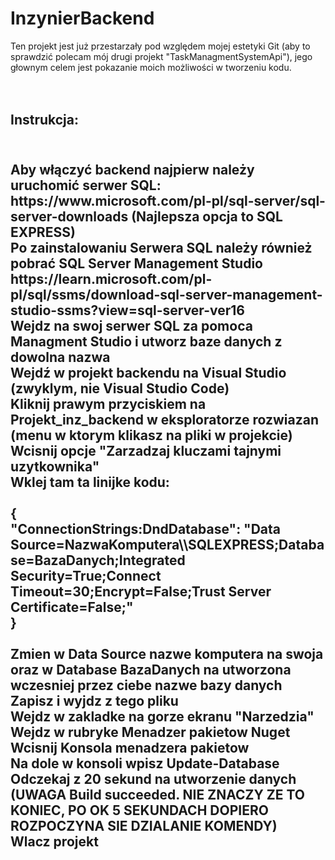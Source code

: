 # InzynierBackend
Ten projekt jest już przestarzały pod względem mojej estetyki Git (aby to sprawdzić polecam mój drugi projekt "TaskManagmentSystemApi"), jego głownym celem jest pokazanie moich możliwości w tworzeniu kodu.
<br /><br /><br />
<h2>Instrukcja:<h2><br />
Aby włączyć backend najpierw należy uruchomić serwer SQL: https://www.microsoft.com/pl-pl/sql-server/sql-server-downloads (Najlepsza opcja to SQL EXPRESS) <br />
Po zainstalowaniu Serwera SQL należy również pobrać SQL Server Management Studio  https://learn.microsoft.com/pl-pl/sql/ssms/download-sql-server-management-studio-ssms?view=sql-server-ver16<br />
Wejdz na swoj serwer SQL za pomoca Managment Studio i utworz baze danych z dowolna nazwa<br />
Wejdź w projekt backendu na Visual Studio (zwyklym, nie Visual Studio Code)<br />
Kliknij prawym przyciskiem na Projekt_inz_backend w eksploratorze rozwiazan (menu w ktorym klikasz na pliki w projekcie)<br />
Wcisnij opcje "Zarzadzaj kluczami tajnymi uzytkownika"<br />
Wklej tam ta linijke kodu:<br />
<br />
{<br />
  "ConnectionStrings:DndDatabase": "Data Source=NazwaKomputera\\SQLEXPRESS;Database=BazaDanych;Integrated Security=True;Connect Timeout=30;Encrypt=False;Trust Server Certificate=False;"<br />
}<br />
<br />
Zmien w Data Source nazwe komputera na swoja oraz w Database BazaDanych na utworzona wczesniej przez ciebe nazwe bazy danych<br />
Zapisz i wyjdz z tego pliku<br />
Wejdz w zakladke na gorze ekranu "Narzedzia"<br />
Wejdz w rubryke Menadzer pakietow Nuget<br />
Wcisnij Konsola menadzera pakietow<br />
Na dole w konsoli wpisz Update-Database<br />
Odczekaj z 20 sekund na utworzenie danych (UWAGA Build succeeded. NIE ZNACZY ZE TO KONIEC, PO OK 5 SEKUNDACH DOPIERO ROZPOCZYNA SIE DZIALANIE KOMENDY)<br />
Wlacz projekt
